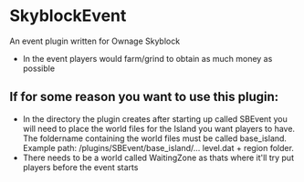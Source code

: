 # SkyblockEvent
An event plugin written for Ownage Skyblock
- In the event players would farm/grind to obtain as much money as possible
## If for some reason you want to use this plugin:
- In the directory the plugin creates after starting up called SBEvent you will need to place the world files for the Island you want players to have. The foldername containing the world files must be called base_island. Example path: /plugins/SBEvent/base_island/... level.dat + region folder.
- There needs to be a world called WaitingZone as thats where it'll try put players before the event starts
